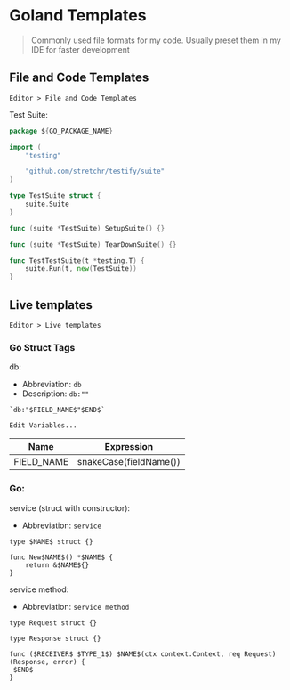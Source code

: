 # Goland Templates

> Commonly used file formats for my code. Usually preset them in my IDE for faster development

## File and Code Templates

`Editor > File and Code Templates`

Test Suite:
```go
package ${GO_PACKAGE_NAME}

import (
	"testing"

	"github.com/stretchr/testify/suite"
)

type TestSuite struct {
	suite.Suite
}

func (suite *TestSuite) SetupSuite() {}

func (suite *TestSuite) TearDownSuite() {}

func TestTestSuite(t *testing.T) {
	suite.Run(t, new(TestSuite))
}
```

## Live templates

`Editor > Live templates`

### Go Struct Tags

db:

- Abbreviation: `db`
- Description: `db:""`

```
`db:"$FIELD_NAME$"$END$`
```

`Edit Variables...`

| Name | Expression |
| - | - |
| FIELD_NAME | snakeCase(fieldName()) |

### Go:

service (struct with constructor):

- Abbreviation: `service`

```
type $NAME$ struct {}

func New$NAME$() *$NAME$ {
    return &$NAME${}
}
```

service method:

- Abbreviation: `service method`

```
type Request struct {}

type Response struct {}

func ($RECEIVER$ $TYPE_1$) $NAME$(ctx context.Context, req Request) (Response, error) {   
 $END$
}
```
